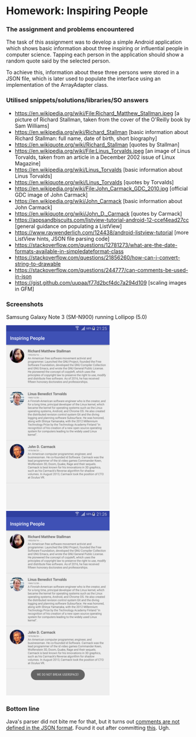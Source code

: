 # Homework: Inspiring People

### The assignment and problems encountered

The task of this assignment was to develop a simple Android application which shows basic information about three inspiring or influential people in computer science. Tapping each person in the application should show a random quote said by the selected person.

To achieve this, information about these three persons were stored in a JSON file, which is later used to populate the interface using an implementation of the ArrayAdapter class.

### Utilised snippets/solutions/libraries/SO answers

* https://en.wikipedia.org/wiki/File:Richard_Matthew_Stallman.jpeg [a picture of Richard Stallman, taken from the cover of the O'Reilly book by Sam Williams]
* https://en.wikipedia.org/wiki/Richard_Stallman [basic information about Richard Stallman: full name, date of birth, short biography]
* https://en.wikiquote.org/wiki/Richard_Stallman [quotes by Stallman]
* https://en.wikipedia.org/wiki/File:Linus_Torvalds.jpeg [an image of Linus Torvalds, taken from an article in a December 2002 issue of Linux Magazine]
* https://en.wikipedia.org/wiki/Linus_Torvalds [basic information about Linus Torvalds]
* https://en.wikiquote.org/wiki/Linus_Torvalds [quotes by Torvalds]
* https://en.wikipedia.org/wiki/File:John_Carmack_GDC_2010.jpg [official GDC image of John Carmack]
* https://en.wikipedia.org/wiki/John_Carmack [basic information about John Carmack]
* https://en.wikiquote.org/wiki/John_D._Carmack [quotes by Carmack]
* https://appsandbiscuits.com/listview-tutorial-android-12-ccef4ead27cc [general guidance on populating a ListView]
* https://www.raywenderlich.com/124438/android-listview-tutorial [more ListView hints, JSON file parsing code]
* https://stackoverflow.com/questions/12781273/what-are-the-date-formats-available-in-simpledateformat-class
* https://stackoverflow.com/questions/21856260/how-can-i-convert-string-to-drawable
* https://stackoverflow.com/questions/244777/can-comments-be-used-in-json
* https://gist.github.com/uupaa/f77d2bcf4dc7a294d109 [scaling images in GFM]

### Screenshots

Samsung Galaxy Note 3 (SM-N900) running Lollipop (5.0)

<img src="_docs/note3_lp_mainscreen.png" height="500px" title="Main application screen"/><img src="_docs/note3_lp_quotetoast.png" height="500px" title="Main application screen, showing a quote by Torvalds"/>

### Bottom line
Java's parser did not bite me for that, but it turns out [comments are not defined in the JSON format](https://stackoverflow.com/questions/244777/can-comments-be-used-in-json). Found it out after committing [this](https://github.com/skomaromi/inspiring-people/commit/584971bb9cd0991415bb848a6a434d854ce47074). Ugh.
